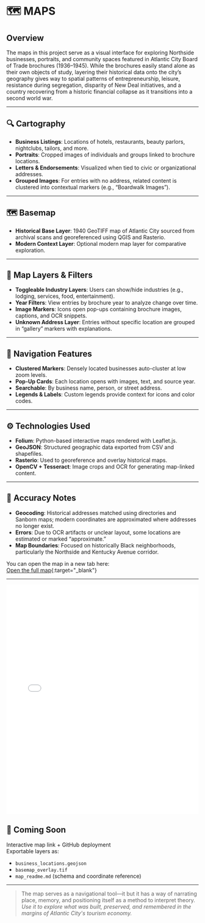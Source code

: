 # 🗺️ MAPS

## Overview

The maps in this project serve as a visual interface for exploring Northside businesses, portraits, and community spaces featured in Atlantic City Board of Trade brochures (1936–1945). While the brochures easily stand alone as their own objects of study, layering their historical data onto the city’s geography gives way to spatial patterns of entrepreneurship, leisure, resistance during segregation, disparity of New Deal initiatives, and a country recovering from a historic financial collapse as it transitions into a second world war.

---

## 🔍 Cartography

- **Business Listings**: Locations of hotels, restaurants, beauty parlors, nightclubs, tailors, and more.
- **Portraits**: Cropped images of individuals and groups linked to brochure locations.
- **Letters & Endorsements**: Visualized when tied to civic or organizational addresses.
- **Grouped Images**: For entries with no address, related content is clustered into contextual markers (e.g., “Boardwalk Images”).

---

## 🗺️ Basemap

- **Historical Base Layer**: 1940 GeoTIFF map of Atlantic City sourced from archival scans and georeferenced using QGIS and Rasterio.
- **Modern Context Layer**: Optional modern map layer for comparative exploration.

---

## 🧩 Map Layers & Filters

- **Toggleable Industry Layers**: Users can show/hide industries (e.g., lodging, services, food, entertainment).
- **Year Filters**: View entries by brochure year to analyze change over time.
- **Image Markers**: Icons open pop-ups containing brochure images, captions, and OCR snippets.
- **Unknown Address Layer**: Entries without specific location are grouped in “gallery” markers with explanations.

---

## 🧭 Navigation Features

- **Clustered Markers**: Densely located businesses auto-cluster at low zoom levels.
- **Pop-Up Cards**: Each location opens with images, text, and source year.
- **Searchable**: By business name, person, or street address.
- **Legends & Labels**: Custom legends provide context for icons and color codes.

---

## ⚙️ Technologies Used

- **Folium**: Python-based interactive maps rendered with Leaflet.js.
- **GeoJSON**: Structured geographic data exported from CSV and shapefiles.
- **Rasterio**: Used to georeference and overlay historical maps.
- **OpenCV + Tesseract**: Image crops and OCR for generating map-linked content.

---

## 📐 Accuracy Notes

- **Geocoding**: Historical addresses matched using directories and Sanborn maps; modern coordinates are approximated where addresses no longer exist.
- **Errors**: Due to OCR artifacts or unclear layout, some locations are estimated or marked “approximate.”
- **Map Boundaries**: Focused on historically Black neighborhoods, particularly the Northside and Kentucky Avenue corridor.


You can open the map in a new tab here:  
[Open the full map](./maps/index.html){:target="_blank"}

---

<!-- Embed the map using an iframe -->
<iframe src="./maps/index.html" width="100%" height="600" style="border:none;"></iframe>


## 🔗 Coming Soon

Interactive map link + GitHub deployment  
Exportable layers as:  
- `business_locations.geojson`  
- `basemap_overlay.tif`  
- `map_readme.md` (schema and coordinate reference)

---

> The map serves as a navigational tool—it but it has a way of narrating place, memory, and positioning itself as a method to interpret theory.  
> *Use it to explore what was built, preserved, and remembered in the margins of Atlantic City's tourism economy.*
